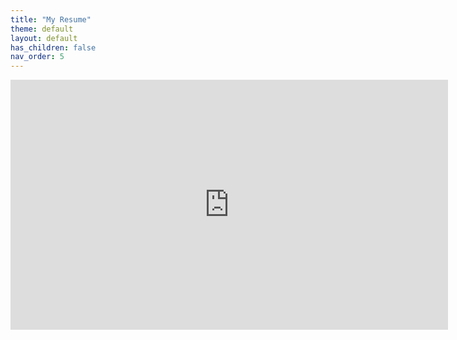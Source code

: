 ```yaml
---
title: "My Resume"
theme: default
layout: default
has_children: false
nav_order: 5
---
```


<iframe src="https://onedrive.live.com/embed?cid=6D17A4362C1AAE2F&amp;resid=6D17A4362C1AAE2F%2124464&amp;authkey=AC3qwzU9mWoBDyM&amp;em=2&amp;wdStartOn=1&amp;wdEmbedCode=0" width="700px" height="400px" frameborder="0">This is an embedded <a target="_blank" href="https://office.com">Microsoft Office</a> PDF, powered by <a target="_blank" href="https://office.com/webapps">Office</a>.</iframe>


